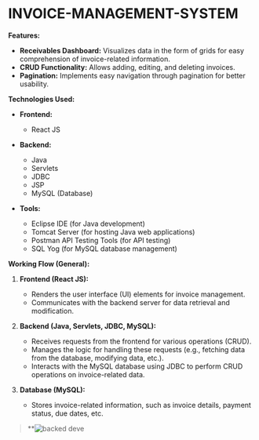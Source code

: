 # INVOICE-MANAGEMENT-SYSTEM
**Features:**

- **Receivables Dashboard:** Visualizes data in the form of grids for easy comprehension of invoice-related information.
- **CRUD Functionality:** Allows adding, editing, and deleting invoices.
- **Pagination:** Implements easy navigation through pagination for better usability.

**Technologies Used:**

- **Frontend:**
  - React JS

- **Backend:**
  - Java
  - Servlets
  - JDBC
  - JSP
  - MySQL (Database)

- **Tools:**
  - Eclipse IDE (for Java development)
  - Tomcat Server (for hosting Java web applications)
  - Postman API Testing Tools (for API testing)
  - SQL Yog (for MySQL database management)
 


**Working Flow (General):**

1. **Frontend (React JS):**
   - Renders the user interface (UI) elements for invoice management.
   - Communicates with the backend server for data retrieval and modification.

2. **Backend (Java, Servlets, JDBC, MySQL):**
   - Receives requests from the frontend for various operations (CRUD).
   - Manages the logic for handling these requests (e.g., fetching data from the database, modifying data, etc.).
   - Interacts with the MySQL database using JDBC to perform CRUD operations on invoice-related data.

3. **Database (MySQL):**
   - Stores invoice-related information, such as invoice details, payment status, due dates, etc.


> **![backed deve](https://github.com/ankur766/INVOICE-MANAGEMENT-SYSTEM/assets/106395652/fed76800-37ad-4fda-9eaa-06969b665262)



